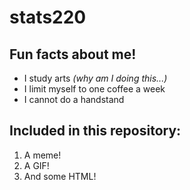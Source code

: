 # **stats220**

## Fun facts about me!

* I study arts *(why am I doing this...)*
* I limit myself to one coffee a week
* I cannot do a handstand

## **Included in this repository:**

1. A meme!
2. A GIF! 
3. And some HTML!
